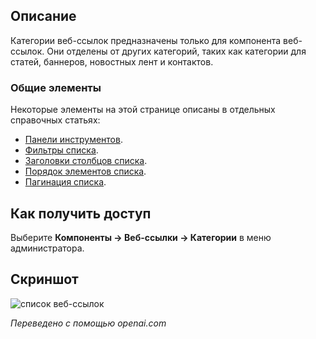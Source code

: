 <!-- Filename: Help4.x:Components_Weblinks_Categories / Display title: Веб-ссылки: Категории  -->

## Описание

Категории веб-ссылок предназначены только для компонента веб-ссылок. Они отделены от других категорий, таких как категории для статей, баннеров, новостных лент и контактов.

### Общие элементы

Некоторые элементы на этой странице описаны в отдельных справочных статьях:

* [Панели инструментов](jdocmanual?article=help/common-elements/toolbars).
* [Фильтры списка](jdocmanual?article=help/common-elements/list-filters).
* [Заголовки столбцов списка](jdocmanual?article=help/common-elements/list-column-headers).
* [Порядок элементов списка](jdocmanual?article=help/common-elements/list-ordering).
* [Пагинация списка](jdocmanual?article=help/common-elements/list-pagination).

## Как получить доступ

Выберите **Компоненты → Веб-ссылки → Категории** в меню администратора.

## Скриншот

![список веб-ссылок](../../../ru/images/weblinks/web-links-categories-list.png)

*Переведено с помощью openai.com*

